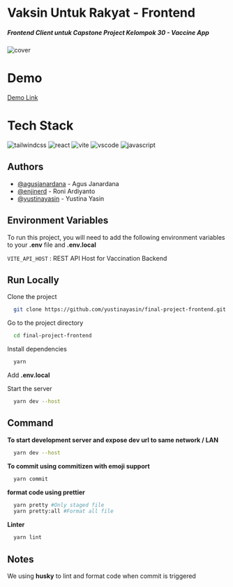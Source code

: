 # Vaksin Untuk Rakyat - Frontend

##### Frontend Client untuk Capstone Project Kelompok 30 - Vaccine App

![cover](https://i.ibb.co/6BJbCF3/Figma-Cover.png)

# Demo

 [Demo Link](https://vaksinasi.obi.code)

# Tech Stack

![tailwindcss](https://badges.aleen42.com/src/tailwindcss.svg) ![react](https://badges.aleen42.com/src/react.svg) ![vite](https://badges.aleen42.com/src/vitejs.svg) ![vscode](https://badges.aleen42.com/src/visual_studio_code.svg) ![javascript](https://badges.aleen42.com/src/javascript.svg)

## Authors

- [@agusjanardana](https://www.github.com/agusjanardana) - Agus Janardana
- [@enjinerd](https://www.github.com/enjinerd) - Roni Ardiyanto
- [@yustinayasin](https://www.github.com/yustinayasin) - Yustina Yasin

## Environment Variables

To run this project, you will need to add the following environment variables to your **.env** file and **.env.local**

`VITE_API_HOST` : REST API Host for Vaccination Backend

## Run Locally

Clone the project

```bash
  git clone https://github.com/yustinayasin/final-project-frontend.git
```

Go to the project directory

```bash
  cd final-project-frontend
```

Install dependencies

```bash
  yarn
```

Add **.env.local**

Start the server

```bash
  yarn dev --host
```

## Command

**To start development server and expose dev url to same network / LAN**

```bash
  yarn dev --host
```

**To commit using commitizen with emoji support**

```bash
  yarn commit
```

**format code using prettier**

```bash
  yarn pretty #Only staged file
  yarn pretty:all #Format all file
```

**Linter**

```bash
  yarn lint
```

## Notes

We using **husky** to lint and format code when commit is triggered
